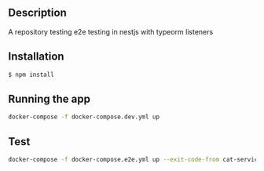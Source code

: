 ## Description
A repository testing e2e testing in nestjs with typeorm listeners

## Installation

```bash
$ npm install
```

## Running the app

```bash
docker-compose -f docker-compose.dev.yml up
```

## Test

```bash
docker-compose -f docker-compose.e2e.yml up --exit-code-from cat-service
```
